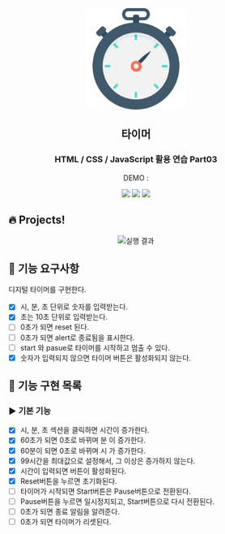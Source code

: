 <p align="middle" >
  <img width="200px;" src="./img/timer.png" alt="타이머"/>
</p>
<h2 align="middle">타이머</h2>
<h3 align="middle">HTML / CSS / JavaScript 활용 연습 Part03</h3>
<p align="middle">DEMO : </p>
<p align="middle">
  <img src="https://img.shields.io/badge/language-html-red.svg?style=flat-square"/>
  <img src="https://img.shields.io/badge/language-css-blue.svg?style=flat-square"/>
  <img src="https://img.shields.io/badge/language-js-yellow.svg?style=flat-square"/>
</p>

## 🔥 Projects!

<div height="400px" align="middle">
  <img width="200px;" src="#" alt="실행 결과"/>
</div>

## 🎯 기능 요구사항
디지털 타이머를 구현한다.

- [x] 시, 분, 초 단위로 숫자를 입력받는다.
- [x] 초는 10초 단위로 입력받는다.
- [ ] 0초가 되면 reset 된다.
- [ ] 0초가 되면 alert로 종료됨을 표시한다.
- [ ] start 와 pasue로 타이머를 시작하고 멈출 수 있다.
- [x] 숫자가 입력되지 않으면 타이머 버튼은 활성화되지 않는다.

## 💟 기능 구현 목록

### ▶️ 기본 기능

- [x] 시, 분, 초 섹션을 클릭하면 시간이 증가한다.
- [x] 60초가 되면 0초로 바뀌며 분 이 증가한다.
- [x] 60분이 되면 0초로 바뀌며 시 가 증가한다.
- [x] 99시간을 최대값으로 설정해서, 그 이상은 증가하지 않는다.
- [x] 시간이 입력되면 버튼이 활성화된다.
- [x] Reset버튼을 누르면 초기화된다.
- [ ] 타이머가 시작되면 Start버튼은 Pause버튼으로 전환된다.
- [ ] Pause버튼을 누르면 일시정지되고, Start버튼으로 다시 전환된다.
- [ ] 0초가 되면 종료 알림을 알려준다.
- [ ] 0초가 되면 타이머가 리셋된다. 
